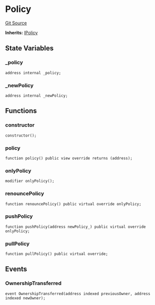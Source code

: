 # Policy
[Git Source](https://github.com/KlimaDAO/klimadao-solidity/blob/36109e4551048e978d232da5905a9cf6eaf3e3e2/src/protocol/staking/regular/KlimaStakingDistributor_v4.sol)

**Inherits:**
[IPolicy](/src/protocol/staking/regular/KlimaStakingDistributor_v4.sol/interface.IPolicy.md)


## State Variables
### _policy

```solidity
address internal _policy;
```


### _newPolicy

```solidity
address internal _newPolicy;
```


## Functions
### constructor


```solidity
constructor();
```

### policy


```solidity
function policy() public view override returns (address);
```

### onlyPolicy


```solidity
modifier onlyPolicy();
```

### renouncePolicy


```solidity
function renouncePolicy() public virtual override onlyPolicy;
```

### pushPolicy


```solidity
function pushPolicy(address newPolicy_) public virtual override onlyPolicy;
```

### pullPolicy


```solidity
function pullPolicy() public virtual override;
```

## Events
### OwnershipTransferred

```solidity
event OwnershipTransferred(address indexed previousOwner, address indexed newOwner);
```

